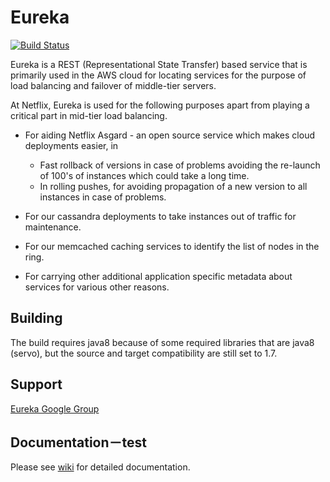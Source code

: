 Eureka
=====
[![Build Status](https://netflixoss.ci.cloudbees.com/job/NetflixOSS/job/eureka/job/eureka-snapshot/badge/icon)](https://netflixoss.ci.cloudbees.com/job/NetflixOSS/job/eureka/job/eureka-snapshot/)

Eureka is a REST (Representational State Transfer) based service that is primarily used in the AWS cloud for locating services for the purpose of load balancing and failover of middle-tier servers.

At Netflix, Eureka is used for the following purposes apart from playing a critical part in mid-tier load balancing.

* For aiding Netflix Asgard - an open source service which makes cloud deployments easier, in  
    + Fast rollback of versions in case of problems avoiding the re-launch of 100's of instances which 
      could take a long time.
    + In rolling pushes, for avoiding propagation of a new version to all instances in case of problems.

* For our cassandra deployments to take instances out of traffic for maintenance.

* For our memcached caching services to identify the list of nodes in the ring.

* For carrying other additional application specific metadata about services for various other reasons.


Building
----------
The build requires java8 because of some required libraries that are java8 (servo), but the source and target compatibility are still set to 1.7.


Support
----------
[Eureka Google Group](https://groups.google.com/forum/?fromgroups#!forum/eureka_netflix)


Documentation－test
--------------
Please see [wiki](https://github.com/Netflix/eureka/wiki) for detailed documentation.
